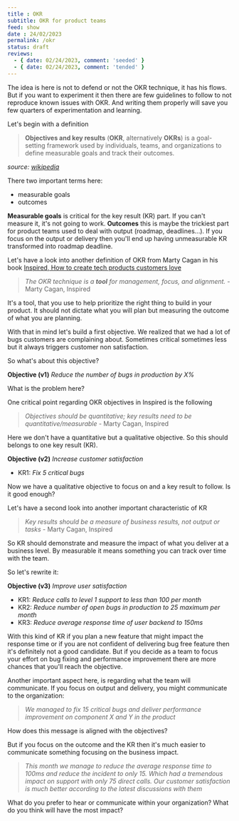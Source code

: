 ```yaml
---
title : OKR
subtitle: OKR for product teams
feed: show
date : 24/02/2023
permalink: /okr
status: draft
reviews:
  - { date: 02/24/2023, comment: 'seeded' }
  - { date: 02/24/2023, comment: 'tended' }
---
```

The idea is here is not to defend or not the OKR technique, it has his flows. But if you want to experiment it then there are few guidelines to follow to not reproduce known issues with OKR. And writing them properly will save you few quarters of experimentation and learning.

Let's begin with a definition

> **Objectives and key results** (**OKR**, alternatively **OKRs**) is a goal-setting framework used by individuals, teams, and organizations to define measurable goals and track their outcomes.  

*source: [wikipedia](https://en.wikipedia.org/wiki/OKR)*

There two important terms here:
- measurable goals
- outcomes

**Measurable goals** is critical for the key result (KR) part. If you can't measure it, it's not going to work.
**Outcomes** this is maybe the trickiest part for product teams used to deal with output (roadmap, deadlines...). If you focus on the output or delivery then you'll end up having unmeasurable KR transformed into roadmap deadline.

Let's have a look into another definition of OKR from Marty Cagan in his book [Inspired, How to create tech products customers love](https://www.goodreads.com/book/show/35249663-inspired)

>*The OKR technique is a **tool** for management, focus, and alignment.* - Marty Cagan, Inspired

It's a tool, that you use to help prioritize the right thing to build in your product. It should not dictate what you will plan but measuring the outcome of what you are planning.

With that in mind let's build a first objective. 
We realized that we had a lot of bugs customers are complaining about. Sometimes critical sometimes less but it always triggers customer non satisfaction.

So what's about this objective?

**Objective (v1)**
*Reduce the number of bugs in production by X%*

What is the problem here? 

One critical point regarding OKR objectives in Inspired is the following
>*Objectives should be quantitative; key results need to be quantitative/measurable* - Marty Cagan, Inspired

Here we don't have a quantitative but a qualitative objective. So this should belongs to one key result (KR).

**Objective (v2)**
*Increase customer satisfaction*
- KR1: *Fix 5 critical bugs*

Now we have a qualitative objective to focus on and a key result to follow. Is it good enough?

Let's have a second look into another important characteristic of KR
>*Key results should be a measure of business results, not output or tasks* - Marty Cagan, Inspired

So KR should demonstrate and measure the impact of what you deliver at a business level. By measurable it means something you can track over time with the team.

So let's rewrite it:

**Objective (v3)**
*Improve user satisfaction*
- KR1: *Reduce calls to level 1 support to less than 100 per month*
- KR2: *Reduce number of open bugs in production to 25 maximum per month*
- KR3: *Reduce average response time of user backend to 150ms*

With this kind of KR if you plan a new feature that might impact the response time or if you are not confident of delivering bug free feature then it's definitely not a good candidate.
But if you decide as a team to focus your effort on bug fixing and performance improvement there are more chances that you'll reach the objective.

Another important aspect here, is regarding what the team will communicate. If you focus on output and delivery, you might communicate to the organization:

> *We managed to fix 15 critical bugs and deliver performance improvement on component X and Y in the product*

How does this message is aligned with the objectives? 

But if you focus on the outcome and the KR then it's much easier to communicate something focusing on the business impact.

> *This month we manage to reduce the average response time to 100ms and reduce the incident to only 15. Which had a tremendous impact on support with only 75 direct calls. Our customer satisfaction is much better according to the latest discussions with them*

What do you prefer to hear or communicate within your organization? What do you think will have the most impact? 